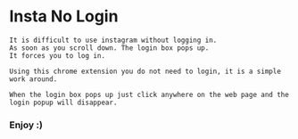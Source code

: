 # Insta No Login

```
It is difficult to use instagram without logging in. 
As soon as you scroll down. The login box pops up. 
It forces you to log in. 
```
```
Using this chrome extension you do not need to login, it is a simple work around.
```
```
When the login box pops up just click anywhere on the web page and the login popup will disappear.
```

### Enjoy :)
